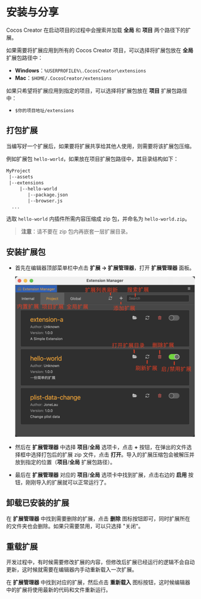 # 安装与分享

Cocos Creator 在启动项目的过程中会搜索并加载 **全局** 和 **项目** 两个路径下的扩展。

如果需要将扩展应用到所有的 Cocos Creator 项目，可以选择将扩展包放在 **全局** 扩展包路径中：

- **Windows**：`%USERPROFILE%\.CocosCreator\extensions`
- **Mac**：`$HOME/.CocosCreator/extensions`

如果只希望将扩展应用到指定的项目，可以选择将扩展包放在 **项目** 扩展包路径中：

- `$你的项目地址/extensions`

## 打包扩展

当编写好一个扩展后，如果要将扩展共享给其他人使用，则需要将该扩展包压缩。

例如扩展包 `hello-world`，如果放在项目扩展包路径中，其目录结构如下：

```
MyProject
 |--assets
 |--extensions
     |--hello-world
        |--package.json
        |--browser.js
  ...
```

选取 `hello-world` 内插件所需内容压缩成 zip 包，并命名为 `hello-world.zip`。

> **注意**：请不要在 zip 包内再嵌套一层扩展目录。

## 安装扩展包

- 首先在编辑器顶部菜单栏中点击 **扩展 -> 扩展管理器**，打开 **扩展管理器** 面板。

  ![](image/extension-manager.png)

- 然后在 **扩展管理器** 中选择 **项目**/**全局** 选项卡，点击 **+** 按钮，在弹出的文件选择框中选择打包后的扩展 zip 文件，点击 **打开**。导入的扩展压缩包会被解压并放到指定的位置（**项目**/**全局** 扩展包路径）。

- 最后在 **扩展管理器** 对应的 **项目**/**全局** 选项卡中找到扩展，点击右边的 **启用** 按钮，刚刚导入的扩展就可以正常运行了。

## 卸载已安装的扩展

在 **扩展管理器** 中找到需要删除的扩展，点击 **删除** 图标按钮即可，同时扩展所在的文件夹也会删除。如果只需要禁用，可以只选择 "关闭"。

## 重载扩展

开发过程中，有时候需要修改扩展的内容，但修改后扩展已经运行的逻辑不会自动更新，这时候就需要在编辑器内手动重新载入一次扩展。

在 **扩展管理器** 中找到对应的扩展，然后点击 **重新载入** 图标按钮，这时候编辑器中的扩展将使用最新的代码和文件重新运行。
